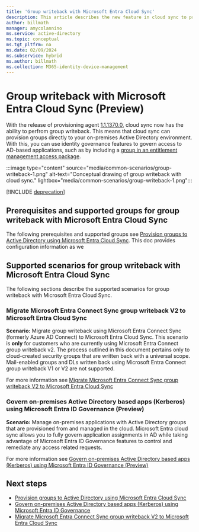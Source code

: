 ```yaml
---
title: 'Group writeback with Microsoft Entra Cloud Sync'
description: This article describes the new feature in cloud sync to provision and writeback groups to on-premises AD
author: billmath
manager: amycolannino
ms.service: active-directory
ms.topic: conceptual
ms.tgt_pltfrm: na
ms.date: 02/09/2024
ms.subservice: hybrid
ms.author: billmath
ms.collection: M365-identity-device-management
---
```


# Group writeback with Microsoft Entra Cloud Sync (Preview)

With the release of provisioning agent [1.1.1370.0](reference-version-history.md#1113700), cloud sync now has the ability to perfrom group writeback.  This means that cloud sync can provision groups directly to your on-premises Active Directory environment.  With this, you can use identity governance features to govern access to AD-based applications, such as by including a [group in an entitlement management access package](../../../id-governance/entitlement-management-group-writeback.md).

 :::image type="content" source="media/common-scenarios/group-writeback-1.png" alt-text="Conceptual drawing of group writeback with cloud sync." lightbox="media/common-scenarios/group-writeback-1.png":::

[!INCLUDE [deprecation](~/includes/gwb-v2-deprecation.md)]

## Prerequisites and supported groups for group writeback with Microsoft Entra Cloud Sync
The following prerequisites and supported groups see [Provision groups to Active Directory using Microsoft Entra Cloud Sync](how-to-configure-entra-to-active-directory.md).  This doc provides configuration information as we


## Supported scenarios for group writeback with Microsoft Entra Cloud Sync
The following sections describe the supported scenarios for group writeback with Microsoft Entra Cloud Sync.

###  Migrate Microsoft Entra Connect Sync group writeback V2 to Microsoft Entra Cloud Sync

**Scenario:**  Migrate group writeback using Microsoft Entra Connect Sync (formerly Azure AD Connect) to Microsoft Entra Cloud Sync.  This scenario is **only** for customers who are currently using Microsoft Entra Connect group writeback v2.  The process outlined in this document pertains only to cloud-created security groups that are written back with a universal scope.  Mail-enabled groups and DLs written back using Microsoft Entra Connect group writeback V1 or V2 are not supported.

For more information see [Migrate Microsoft Entra Connect Sync group writeback V2 to Microsoft Entra Cloud Sync](/cloud-sync/migrate-group-writeback.md)

### Govern on-premises Active Directory based apps (Kerberos) using Microsoft Entra ID Governance (Preview)

**Scenario:**  Manage on-premises applications with Active Directory groups that are provisioned from and managed in the cloud.  Microsoft Entra cloud sync allows you to fully govern application assignments in AD while taking advantage of Microsoft Entra ID Governance features to control and remediate any access related requests.  

For more information see [Govern on-premises Active Directory based apps (Kerberos) using Microsoft Entra ID Governance (Preview)](/cloud-sync/govern-on-premises-groups.md)

## Next steps
- [Provision groups to Active Directory using Microsoft Entra Cloud Sync](how-to-configure-entra-to-active-directory.md)
- [Govern on-premises Active Directory based apps (Kerberos) using Microsoft Entra ID Governance](govern-on-premises-groups.md)
- [Migrate Microsoft Entra Connect Sync group writeback V2 to Microsoft Entra Cloud Sync](migrate-group-writeback.md)
